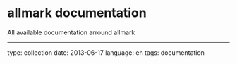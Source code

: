 # allmark documentation

All available documentation arround allmark

---

type: collection
date: 2013-06-17
language: en
tags: documentation